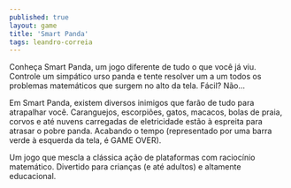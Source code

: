 ```yaml
---
published: true
layout: game
title: 'Smart Panda'
tags: leandro-correia
---
```

Conheça Smart Panda, um jogo diferente de tudo o que você já viu. Controle um simpático urso panda e tente resolver um a um todos os problemas matemáticos que surgem no alto da tela. Fácil? Não...


 <a href="{{ site.baseurl }}/wp-content/uploads/2005/09/LeandroCorreia_SmartPanda_2.jpg">
</a>
 <a href="{{ site.baseurl }}/wp-content/uploads/2005/09/LeandroCorreia_SmartPanda_3.jpg">
</a>
 


Em Smart Panda, existem diversos inimigos que farão de tudo para atrapalhar você. Caranguejos, escorpiões, gatos, macacos, bolas de praia, corvos e até nuvens carregadas de eletricidade estão à espreita para atrasar o pobre panda. Acabando o tempo (representado por uma barra verde à esquerda da tela, é GAME OVER).


Um jogo que mescla a clássica ação de plataformas com raciocínio matemático. Divertido para crianças (e até adultos) e altamente educacional.


